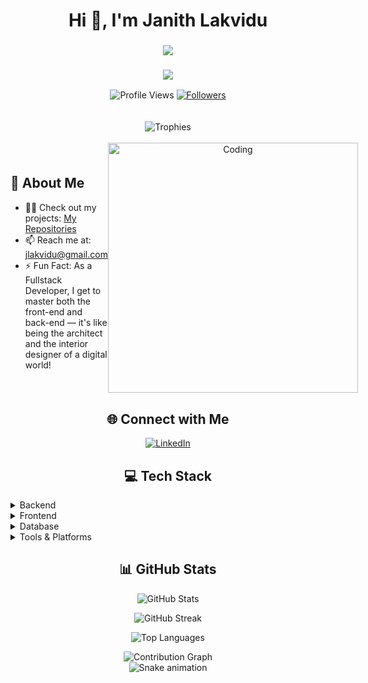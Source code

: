 <h1 align="center">Hi 👋, I'm Janith Lakvidu</h1>
<h3 align="center">
  <img src="https://readme-typing-svg.herokuapp.com/?lines=Full+Stack+Developer;Always+learning+new+things&center=true&size=20&color=36BCF7FF&duration=3000&pause=1000&repeat=true">
</h3>
<h3 align="center">
  <img src="https://readme-typing-svg.herokuapp.com/?lines=Building+Tomorrow's+Applications;One+Stack+at+a+Time&center=true&size=18&color=FF6B6B&font=Pacifico&duration=3000&pause=1000&repeat=true">
</h3>
<div align="center">
  <img src="https://komarev.com/ghpvc/?username=jlakvidu&label=Profile%20views&color=0e75b6&style=for-the-badge" alt="Profile Views" />
  
  <a href="https://github.com/jlakvidu?tab=followers">
    <img src="https://img.shields.io/github/followers/jlakvidu?label=Followers&style=for-the-badge&color=0e75b6" alt="Followers" />
  </a>
</div>

<br/>
<br>
<div align="center">
  <img src="https://github-profile-trophy.vercel.app/?username=jlakvidu&theme=algolia&margin-w=15&margin-h=15&row=2&column=4&no-frame=true" alt="Trophies"/>
</div>

<br/>

<div style="display: flex; align-items: center; justify-content: space-between;">
  <div style="flex: 1;">
    <h2>🚀 About Me</h2>
    <ul>
      <li>👨‍💻 Check out my projects: <a href="https://github.com/jlakvidu?tab=repositories">My Repositories</a></li>
      <li>📫 Reach me at: <a href="mailto:jlakvidu@gmail.com">jlakvidu@gmail.com</a></li>
      <li>⚡ Fun Fact: As a Fullstack Developer, I get to master both the front-end and back-end — it's like being the architect and the interior designer of a digital world!</li>
    </ul>
  </div>
  <div style="flex: 1; text-align: center;">
    <img src="https://raw.githubusercontent.com/jlakvidu/jlakvidu/main/coding.gif" width="400" alt="Coding" style="max-width: 100%;" />
  </div>
</div>

<h2 align="center">🌐 Connect with Me</h2>
<p align="center">
  <a href="https://linkedin.com/in/janith-lakvidu" target="_blank">
    <img src="https://img.shields.io/badge/LinkedIn-0077B5?style=for-the-badge&logo=linkedin&logoColor=white" alt="LinkedIn"/>
  </a>
</p>

<h2 align="center">💻 Tech Stack</h2>

<details>
  <summary>Backend</summary>
  <p align="center">
    <img src="https://skillicons.dev/icons?i=java,nodejs,python,spring" />
  </p>
</details>

<details>
  <summary>Frontend</summary>
  <p align="center">
    <img src="https://skillicons.dev/icons?i=angular,typescript,react,html,css,tailwind" />
  </p>
</details>

<details>
  <summary>Database</summary>
  <p align="center">
    <img src="https://skillicons.dev/icons?i=mongodb,mysql" />
  </p>
</details>

<details>
  <summary>Tools & Platforms</summary>
  <p align="center">
    <img src="https://skillicons.dev/icons?i=git,github,postman,vscode,figma" />
  </p>
</details>

<h2 align="center">📊 GitHub Stats</h2>

<p align="center">
  <img src="https://github-readme-stats.vercel.app/api?username=jlakvidu&show_icons=true&theme=tokyonight&hide_border=true&count_private=true" alt="GitHub Stats" />
</p>

<p align="center">
  <img src="https://github-readme-streak-stats.herokuapp.com/?user=jlakvidu&theme=tokyonight&hide_border=true" alt="GitHub Streak" />
</p>

<p align="center">
  <img src="https://github-readme-stats.vercel.app/api/top-langs/?username=jlakvidu&theme=tokyonight&hide_border=true&layout=compact" alt="Top Languages" />
</p>

<div align="center">
  <img src="https://github-readme-activity-graph.vercel.app/graph?username=jlakvidu&theme=tokyo-night&hide_border=true" alt="Contribution Graph" />
</div>

<!-- Snake animation -->
<div align="center">
  <img src="https://github.com/jlakvidu/jlakvidu/blob/output/github-contribution-grid-snake.svg" alt="Snake animation" />
</div>
